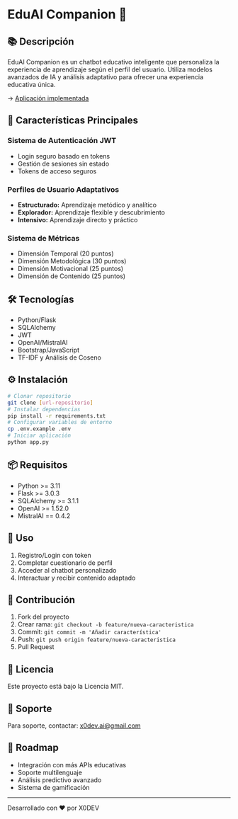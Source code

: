 # EduAI Companion 🤖
## 📚 Descripción
EduAI Companion es un chatbot educativo inteligente que personaliza la experiencia de aprendizaje según el perfil del usuario. Utiliza modelos avanzados de IA y análisis adaptativo para ofrecer una experiencia educativa única.

-> [Aplicación implementada](https://x0dev-chatEduAI.replit.app)

## 🚀 Características Principales
### Sistema de Autenticación JWT
- Login seguro basado en tokens
- Gestión de sesiones sin estado
- Tokens de acceso seguros
### Perfiles de Usuario Adaptativos
- **Estructurado:** Aprendizaje metódico y analítico
- **Explorador:** Aprendizaje flexible y descubrimiento
- **Intensivo:** Aprendizaje directo y práctico
### Sistema de Métricas
- Dimensión Temporal (20 puntos)
- Dimensión Metodológica (30 puntos)
- Dimensión Motivacional (25 puntos)
- Dimensión de Contenido (25 puntos)
## 🛠️ Tecnologías
- Python/Flask
- SQLAlchemy
- JWT
- OpenAI/MistralAI
- Bootstrap/JavaScript
- TF-IDF y Análisis de Coseno
## ⚙️ Instalación
```bash
# Clonar repositorio
git clone [url-repositorio]
# Instalar dependencias
pip install -r requirements.txt
# Configurar variables de entorno
cp .env.example .env
# Iniciar aplicación
python app.py
```
## 📦 Requisitos
- Python >= 3.11
- Flask >= 3.0.3
- SQLAlchemy >= 3.1.1
- OpenAI >= 1.52.0
- MistralAI == 0.4.2

## 🚀 Uso
1. Registro/Login con token
2. Completar cuestionario de perfil
3. Acceder al chatbot personalizado
4. Interactuar y recibir contenido adaptado

## 👥 Contribución
1. Fork del proyecto
2. Crear rama: `git checkout -b feature/nueva-caracteristica`
3. Commit: `git commit -m 'Añadir característica'`
4. Push: `git push origin feature/nueva-caracteristica`
5. Pull Request

## 📄 Licencia
Este proyecto está bajo la Licencia MIT.

## 🤝 Soporte
Para soporte, contactar: [x0dev.ai@gmail.com](mailto:x0dev.ai@gmail.com)

## 🌟 Roadmap
- Integración con más APIs educativas
- Soporte multilenguaje
- Análisis predictivo avanzado
- Sistema de gamificación
---

Desarrollado con ❤️ por X0DEV

